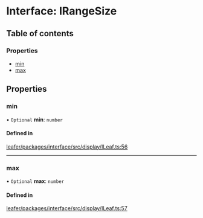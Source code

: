 # Interface: IRangeSize

## Table of contents

### Properties

- [min](IRangeSize.md#min)
- [max](IRangeSize.md#max)

## Properties

### min

• `Optional` **min**: `number`

#### Defined in

[leafer/packages/interface/src/display/ILeaf.ts:56](https://github.com/leaferjs/leafer/blob/fd13609/packages/interface/src/display/ILeaf.ts#L56)

___

### max

• `Optional` **max**: `number`

#### Defined in

[leafer/packages/interface/src/display/ILeaf.ts:57](https://github.com/leaferjs/leafer/blob/fd13609/packages/interface/src/display/ILeaf.ts#L57)
